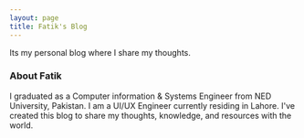 ```yaml
---
layout: page
title: Fatik's Blog
---
```


Its my personal blog where I share my thoughts.

### About Fatik

I graduated as a Computer information & Systems Engineer from NED University, Pakistan. I am a UI/UX Engineer currently residing in Lahore. I've created this blog to share my thoughts, knowledge, and resources with the world.


